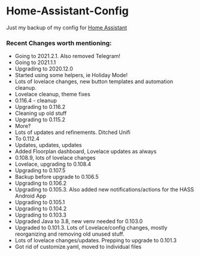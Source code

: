 # Home-Assistant-Config

Just my backup of my config for [Home Assistant](https://home-assistant.io/)

### Recent Changes worth mentioning:

* Going to 2021.2.1. Also removed Telegram!
* Going to 2021.1.1
* Upgrading to 2020.12.0
* Started using some helpers, ie Holiday Mode!
* Lots of lovelace changes, new button templates and automation cleanup.
* Lovelace cleanup, theme fixes
* 0.116.4 - cleanup
* Upgrading to 0.116.2
* Cleaning up old stuff
* Upgrading to 0.115.2
* More?
* Lots of updates and refinements. Ditched Unifi
* To 0.112.4
* Updates, updates, updates
* Added Floorplan dashboard, Lovelace updates as always
* 0.108.9, lots of lovelace changes
* Lovelace, upgrading to 0.108.4
* Upgrading to 0.107.5
* Backup before upgrade to 0.106.5
* Upgrading to 0.106.2 
* Upgrading to 0.105.3. Also added new notifications/actions for the HASS Android App
* Upgrading to 0.105.1
* Upgrading to 0.104.2
* Upgrading to 0.103.3
* Upgraded Java to 3.8, new venv needed for 0.103.0
* Upgraded to 0.101.3. Lots of Lovelace/config changes, mostly reorganizing and removing old unused stuff.
* Lots of lovelace changes/updates. Prepping to upgrade to 0.101.3
* Got rid of customize.yaml, moved to individual files
